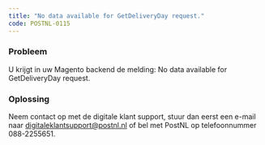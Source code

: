 ```yaml
---
title: "No data available for GetDeliveryDay request."
code: POSTNL-0115
---
```


<div class="columnLayout single" data-layout="single">
<div class="cell normal" data-type="normal">
<div class="innerCell">
<p><h3>Probleem</h3></p><p>U krijgt in uw Magento backend de melding: No data available for GetDeliveryDay request.</p><p><h3>Oplossing</h3></p><p>Neem contact op met de digitale klant support, stuur dan eerst een e-mail naar <a href="mailto:digitaleklantsupport@postnl.nl" class="external-link" rel="nofollow">digitaleklantsupport@postnl.nl</a> of bel met PostNL op telefoonnummer 088-2255651.</p></div>
</div>
</div>
